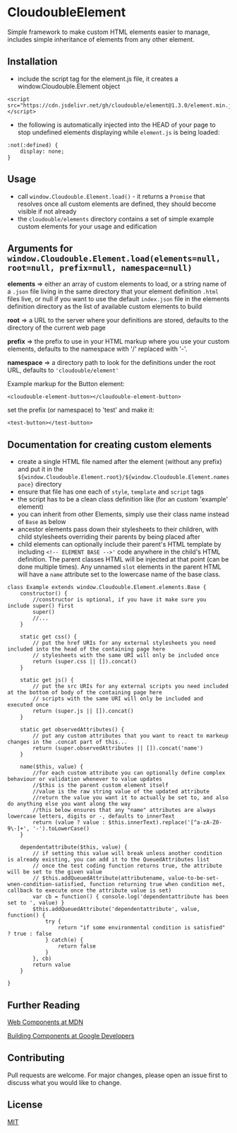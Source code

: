 # CloudoubleElement
Simple framework to make custom HTML elements easier to manage, includes simple inheritance of elements from any other element.

## Installation
* include the script tag for the element.js file, it creates a window.Cloudouble.Element object
```
<script src="https://cdn.jsdelivr.net/gh/cloudouble/element@1.3.0/element.min.js"></script>
```
* the following is automatically injected into the HEAD of your page to stop undefined elements displaying while ```element.js``` is being loaded: 

```
:not(:defined) {
    display: none;
}
```

## Usage
* call ```window.Cloudouble.Element.load()``` - it returns a ```Promise``` that resolves once all custom elements are defined, they should become visible if not already
* the ```cloudouble/elements``` directory contains a set of simple example custom elements for your usage and edification

## Arguments for ```window.Cloudouble.Element.load(elements=null, root=null, prefix=null, namespace=null)```

**elements** => either an array of custom elements to load, or a string name of a ```.json``` file living in the same directory that your element definition ```.html``` files live, or null if you want to use the default ```index.json``` file in the elements definition directory as the list of available custom elements to build

**root** => a URL to the server where your definitions are stored, defaults to the directory of the current web page

**prefix** => the prefix to use in your HTML markup where you use your custom elements, defaults to the namespace with '/' replaced with '-'.

**namespace** => a directory path to look for the definitions under the root URL, defaults to ```'cloudouble/element'```


Example markup for the Button element:


```
<cloudouble-element-button></cloudouble-element-button>
```

set the prefix (or namespace) to  'test' and make it:

```
<test-button></test-button>
```

 
 ## Documentation for creating custom elements

* create a single HTML file named after the element (without any prefix) and put it in the ```${window.Cloudouble.Element.root}/${window.Cloudouble.Element.namespace}``` directory
* ensure that file has one each of ```style```, ```template``` and ```script``` tags
* the script has to be a clean class definition like (for an custom 'example' element)
* you can inherit from other Elements, simply use their class name instead of ```Base``` as below
* ancestor elements pass down their stylesheets to their children, with child stylesheets overriding their parents by being placed after
* child elements can optionally include their parent's HTML template by including ```<!-- ELEMENT BASE -->'``` code anywhere in the child's HTML definition. The parent classes
HTML will be injected at that point (can be done multiple times). Any unnamed ```slot``` elements in the parent HTML will have a ```name``` attribute set to the lowercase name of 
the base class.

```
class Example extends window.Cloudouble.Element.elements.Base {
    constructor() {
        //constructor is optional, if you have it make sure you include super() first
        super()
        //...
    }
    
    static get css() {
        // put the href URIs for any external stylesheets you need included into the head of the containing page here
        // stylesheets with the same URI will only be included once
        return (super.css || []).concat()
    }
    
    static get js() {
        // put the src URIs for any external scripts you need included at the bottom of body of the containing page here
        // scripts with the same URI will only be included and executed once
        return (super.js || []).concat()
    }
    
    static get observedAttributes() {
        // put any custom attributes that you want to react to markeup changes in the .concat part of this...
        return (super.observedAttributes || []).concat('name')
    }
    
    name($this, value) {
        //for each custom attribute you can optionally define complex behaviour or validation whenever to value updates
        //$this is the parent custom element itself
        //value is the raw string value of the updated attribute
        //return the value you want it to actually be set to, and also do anything else you want along the way
        //this below ensures that any "name" attributes are always lowercase letters, digits or -, defaults to innerText
        return (value ? value : $this.innerText).replace('[^a-zA-Z0-9\-]+', '-').toLowerCase()
    }
    
    dependentattribute($this, value) {
        // if setting this value will break unless another condition is already existing, you can add it to the QueuedAttributes list
        // once the test coding function returns true, the attribute will be set to the given value
        // $this.addQueuedAttribute(attributename, value-to-be-set-wnen-condition-satisfied, function returning true when condition met, callback to execute once the attribute value is set)
        var cb = function() { console.log('dependentattribute has been set to ', value) }
        $this.addQueuedAttribute('dependentattribute', value, function() { 
            try {
                return "if some environmental condition is satisfied" ? true : false
            } catch(e) {
                return false
            }
        }, cb)
        return value
    }

}
```

## Further Reading 

[Web Components at MDN](https://developer.mozilla.org/en-US/docs/Web/Web_Components)

[Building Components at Google Developers](https://developers.google.com/web/fundamentals/web-components)


## Contributing
Pull requests are welcome. For major changes, please open an issue first to discuss what you would like to change.

## License
[MIT](https://choosealicense.com/licenses/mit/)
